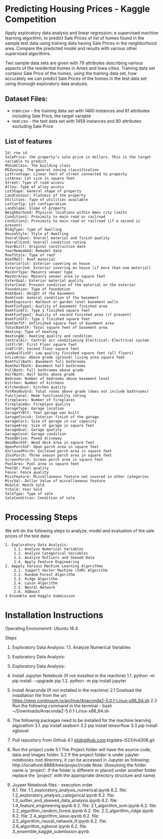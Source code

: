 
# Predicting Housing Prices - Kaggle Competition

Apply exploratory data analysis and linear regression, a supervised machine learning algorithm, to predict Sale Prices of list of homes found in the sample test data using training data having Sale Prices in the neighborhood area. Compare the predicted model and results with various other supervised algorithms.

Two sample data sets are given with 79 attributes describing various aspects of the residential homes in Ames and Iowa cities. Training data set contains Sale Price of the homes, using the training data set, how accurately we can predict Sale Prices of the homes in the test data set using thorough exploratory data analysis.

## Dataset Files:

* train.csv - the training data set with 1460 instances and 81 attributes including Sale Price, the target variable
* test.csv - the test data set with 1459 instances and 80 attributes excluding Sale Price

## List of features


    Id: row id
    SalePrice: the property’s sale price in dollars. This is the target variable to predict.
    MSSubClass: The building class
    MSZoning: The general zoning classification
    LotFrontage: Linear feet of street connected to property
    LotArea: Lot size in square feet
    Street: Type of road access
    Alley: Type of alley access
    LotShape: General shape of property
    LandContour: Flatness of the property
    Utilities: Type of utilities available
    LotConfig: Lot configuration
    LandSlope: Slope of property
    Neighborhood: Physical locations within Ames city limits
    Condition1: Proximity to main road or railroad
    Condition2: Proximity to main road or railroad (if a second is present)
    BldgType: Type of dwelling
    HouseStyle: Style of dwelling
    OverallQual: Overall material and finish quality
    OverallCond: Overall condition rating
    YearBuilt: Original construction date
    YearRemodAdd: Remodel date
    RoofStyle: Type of roof
    RoofMatl: Roof material
    Exterior1st: Exterior covering on house
    Exterior2nd: Exterior covering on house (if more than one material)
    MasVnrType: Masonry veneer type
    MasVnrArea: Masonry veneer area in square feet
    ExterQual: Exterior material quality
    ExterCond: Present condition of the material on the exterior
    Foundation: Type of foundation
    BsmtQual: Height of the basement
    BsmtCond: General condition of the basement
    BsmtExposure: Walkout or garden level basement walls
    BsmtFinType1: Quality of basement finished area
    BsmtFinSF1: Type 1 finished square feet
    BsmtFinType2: Quality of second finished area (if present)
    BsmtFinSF2: Type 2 finished square feet
    BsmtUnfSF: Unfinished square feet of basement area
    TotalBsmtSF: Total square feet of basement area
    Heating: Type of heating
    HeatingQC: Heating quality and condition
    CentralAir: Central air conditioning Electrical: Electrical system
    1stFlrSF: First Floor square feet
    2ndFlrSF: Second floor square feet
    LowQualFinSF: Low quality finished square feet (all floors)
    GrLivArea: Above grade (ground) living area square feet
    BsmtFullBath: Basement full bathrooms
    BsmtHalfBath: Basement half bathrooms
    FullBath: Full bathrooms above grade
    HalfBath: Half baths above grade
    Bedroom: Number of bedrooms above basement level
    Kitchen: Number of kitchens
    KitchenQual: Kitchen quality
    TotRmsAbvGrd: Total rooms above grade (does not include bathrooms)
    Functional: Home functionality rating
    Fireplaces: Number of fireplaces
    FireplaceQu: Fireplace quality
    GarageType: Garage location
    GarageYrBlt: Year garage was built
    GarageFinish: Interior finish of the garage
    GarageCars: Size of garage in car capacity
    GarageArea: Size of garage in square feet
    GarageQual: Garage quality
    GarageCond: Garage condition
    PavedDrive: Paved driveway
    WoodDeckSF: Wood deck area in square feet
    OpenPorchSF: Open porch area in square feet
    EnclosedPorch: Enclosed porch area in square feet
    3SsnPorch: Three season porch area in square feet
    ScreenPorch: Screen porch area in square feet
    PoolArea: Pool area in square feet
    PoolQC: Pool quality
    Fence: Fence quality
    MiscFeature: Miscellaneous feature not covered in other categories
    MiscVal: Dollar Value of miscellaneous feature
    MoSold: Month Sold
    YrSold: Year Sold
    SaleType: Type of sale
    SaleCondition: Condition of sale

# Processing Steps

We will do the following steps to analyze, model and evaluation of the sale prices of the test data:

    1. Exploratory Data Analysis:
        1.1. Analyze Numerical Variables
        1.2. Analyze Categorical Variables
        1.3. Analyze Outliers and Skewed Data
        1.4. Apply Feature Engineering
    2. Appply Various Machine Learning Algorithms
        2.1. Support Vector Machine (SVM) Algorithm
        2.2. Random Forest Algorithm
        2.3. Ridge Algorithm
        2.4. Lasso Algorithm
        2.5. Neural Network
        2.6. XGBoost
    3 Ensemble and Kaggle Submission


# Installation Instructions

Operating Environemnt: Ubuntu 16.4

Steps

1. Exploratory Data Analysis:
           1.1. Analyze Numerical Variables
1. Exploratory Data Analysis:
1. Exploratory Data Analysis:
1. Install Jupytier Notebook (If not installed in the machine)
   1.1.	python -m pip install --upgrade pip
   1.2. python -m pip install jupyter

2. Install Anaconda (If not installed in the machine)
   2.1 Dowload the installation file from the url: https://repo.continuum.io/archive/Anaconda2-5.0.1-Linux-x86_64.sh
   2.2 Run the following command in the terminal - bash ~/Downloads/Anaconda2-5.0.1-Linux-x86_64.sh

3. The following packages need to be installed for the machine learning algorathim
   3.1. pip install seaborn
   3.2 pip install tensorflow
   3.3 pip install xgboost

4. Pull repository from Github
   4.1 git@github.com:bigdata-i523/hid306.git

5. Run the project code
   5.1 The Project folder will have the source code, data and images folder.
   5.2 If the project folder is under jupyter notebooks root directory, it can be accessed in Jupyter as following: http://localhost:8888/tree/project/code
   Note: (Assuming the folder name is 'project'. If the folder is different or placed under another folder replace the 'project' with the appropriate directory structure and name)
	
6. Juyper Notebook files - execution order	
   6.1. file: 1.1_exploratory_analysis_numerical.ipynb
   6.2. file: 1.2_exploratory_analysis_categorical.ipynb
   6.2. file: 1.3_outlier_and_skewed_data_analysis.ipynb
   6.2. file: 1.4_feature_engineering.ipynb
   6.2. file: 2.1_algorithm_svm.ipynb
   6.2. file: 2.2_algorithm_random_forest.ipynb
   6.2. file: 2.3_algorithm_ridge.ipynb
   6.2. file: 2.4_algorithm_lasso.ipynb
   6.2. file: 2.5_algorithm_neural_network_tf.ipynb
   6.2. file: 2.6_algorithm_xgboost.ipynb
   6.2. file: 3_ensemble_kaggle_submission.ipynb
